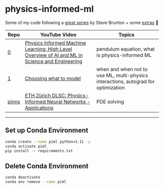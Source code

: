 # physics-informed-ml
Some of my code following a [great series](https://youtube.com/playlist?list=PLMrJAkhIeNNQ0BaKuBKY43k4xMo6NSbBa&si=GRhFsR1xLx1ofiPV) by Steve Brunton + some [extras](https://youtube.com/playlist?list=PLJkYEExhe7rYY5HjpIJbgo-tDZ3bIAqAm&si=CUcEc6_Ns-aBXIK8) 🤖


| Repo | YouTube Video | Topics |
| -- | -- | -- |
| [0](mycode/0/) | [Physics Informed Machine Learning: High Level Overview of AI and ML in Science and Engineering](https://youtu.be/JoFW2uSd3Uo?si=DuGRKbJatoM7Cyy1) | pendulum equation, what is physics-informed ML |
| [1](mycode/1/) | [Choosing what to model](https://youtu.be/ARMk955pGbg?si=ahQ1RyJm7jJgdA-O) | when and when not to use ML, multi-physics interactions, autograd for optimization |
| [pinns](mycode/pinns/) | [ETH Zürich DLSC: Physics-Informed Neural Networks - Applications](https://youtu.be/IDIv92Z6Qvc?si=sOmL46aNm4AXoyV9) | PDE solving |


---
## Set up Conda Environment

```sh
conda create --name piml python=3.11 -y
conda activate piml
pip install -r requirements.txt
```

## Delete Conda Environment

```sh
conda deactivate
conda env remove --name piml
```
